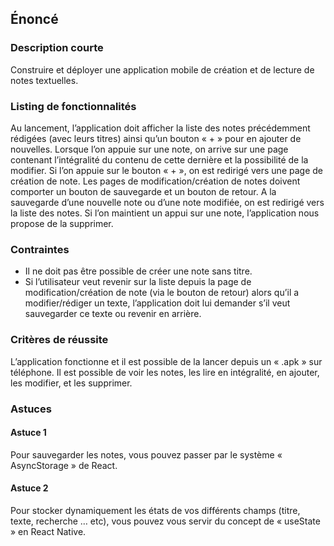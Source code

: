 ## Énoncé

### Description courte

Construire et déployer une application mobile de création et de lecture de notes textuelles.

### Listing de fonctionnalités

Au lancement, l’application doit afficher la liste des notes précédemment rédigées (avec leurs titres) ainsi qu’un bouton « + » pour en ajouter de nouvelles.
Lorsque l’on appuie sur une note, on arrive sur une page contenant l’intégralité du contenu de cette dernière et la possibilité de la modifier.
Si l’on appuie sur le bouton « + », on est redirigé vers une page de création de note.
Les pages de modification/création de notes doivent comporter un bouton de sauvegarde et un bouton de retour.
A la sauvegarde d’une nouvelle note ou d’une note modifiée, on est redirigé vers la liste des notes.
Si l’on maintient un appui sur une note, l’application nous propose de la supprimer.

### Contraintes

- Il ne doit pas être possible de créer une note sans titre.
- Si l’utilisateur veut revenir sur la liste depuis la page de modification/création de note (via le bouton de retour) alors qu’il a modifier/rédiger un texte, l’application doit lui demander s’il veut sauvegarder ce texte ou revenir en arrière.

### Critères de réussite

L’application fonctionne et il est possible de la lancer depuis un « .apk » sur téléphone. Il est possible de voir les notes, les lire en intégralité, en ajouter, les modifier, et les supprimer.

### Astuces

#### Astuce 1

Pour sauvegarder les notes, vous pouvez passer par le système « AsyncStorage » de React.

#### Astuce 2

Pour stocker dynamiquement les états de vos différents champs (titre, texte, recherche … etc), vous pouvez vous servir du concept de « useState » en React Native.